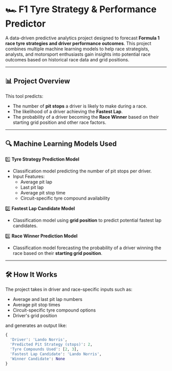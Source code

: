 # 🏎️ F1 Tyre Strategy & Performance Predictor

A data-driven predictive analytics project designed to forecast **Formula 1 race tyre strategies and driver performance outcomes**. This project combines multiple machine learning models to help race strategists, analysts, and motorsport enthusiasts gain insights into potential race outcomes based on historical race data and grid positions.

---

## 📊 Project Overview

This tool predicts:
- The number of **pit stops** a driver is likely to make during a race.
- The likelihood of a driver achieving the **Fastest Lap**.
- The probability of a driver becoming the **Race Winner** based on their starting grid position and other race factors.

---

## 🔍 Machine Learning Models Used

1️⃣ **Tyre Strategy Prediction Model**  
- Classification model predicting the number of pit stops per driver.  
- Input Features:  
  - Average pit lap  
  - Last pit lap  
  - Average pit stop time  
  - Circuit-specific tyre compound availability  

2️⃣ **Fastest Lap Candidate Model**  
- Classification model using **grid position** to predict potential fastest lap candidates.

3️⃣ **Race Winner Prediction Model**  
- Classification model forecasting the probability of a driver winning the race based on their **starting grid position**.

---

## 🛠️ How It Works

The project takes in driver and race-specific inputs such as:
- Average and last pit lap numbers
- Average pit stop times
- Circuit-specific tyre compound options
- Driver's grid position

and generates an output like:

```python
{
  'Driver': 'Lando Norris',
  'Predicted Pit Strategy (stops)': 2,
  'Tyre Compounds Used': [2, 3],
  'Fastest Lap Candidate': 'Lando Norris',
  'Winner Candidate': None
}
